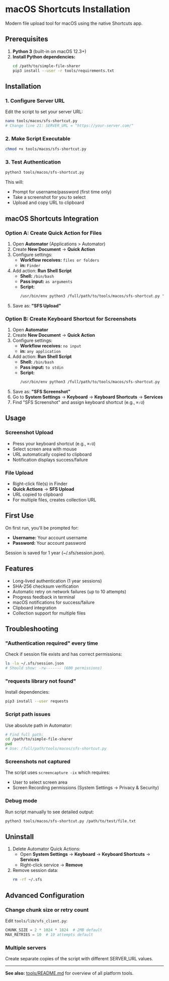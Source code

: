 # macOS Shortcuts Installation

Modern file upload tool for macOS using the native Shortcuts app.

## Prerequisites

1. **Python 3** (built-in on macOS 12.3+)
2. **Install Python dependencies:**
   ```bash
   cd /path/to/simple-file-sharer
   pip3 install --user -r tools/requirements.txt
   ```

## Installation

### 1. Configure Server URL

Edit the script to set your server URL:

```bash
nano tools/macos/sfs-shortcut.py
# Change line 21: SERVER_URL = "https://your-server.com/"
```

### 2. Make Script Executable

```bash
chmod +x tools/macos/sfs-shortcut.py
```

### 3. Test Authentication

```bash
python3 tools/macos/sfs-shortcut.py
```

This will:
- Prompt for username/password (first time only)
- Take a screenshot for you to select
- Upload and copy URL to clipboard

## macOS Shortcuts Integration

### Option A: Create Quick Action for Files

1. Open **Automator** (Applications > Automator)
2. Create **New Document** → **Quick Action**
3. Configure settings:
   - **Workflow receives:** `files or folders`
   - **in:** `Finder`
4. Add action: **Run Shell Script**
   - **Shell:** `/bin/bash`
   - **Pass input:** `as arguments`
   - **Script:**
     ```bash
     /usr/bin/env python3 /full/path/to/tools/macos/sfs-shortcut.py "$@"
     ```
5. Save as: **"SFS Upload"**

### Option B: Create Keyboard Shortcut for Screenshots

1. Open **Automator**
2. Create **New Document** → **Quick Action**
3. Configure settings:
   - **Workflow receives:** `no input`
   - **in:** `any application`
4. Add action: **Run Shell Script**
   - **Shell:** `/bin/bash`
   - **Pass input:** `to stdin`
   - **Script:**
     ```bash
     /usr/bin/env python3 /full/path/to/tools/macos/sfs-shortcut.py
     ```
5. Save as: **"SFS Screenshot"**
6. Go to **System Settings** → **Keyboard** → **Keyboard Shortcuts** → **Services**
7. Find "SFS Screenshot" and assign keyboard shortcut (e.g., `⌘⇧U`)

## Usage

### Screenshot Upload
- Press your keyboard shortcut (e.g., `⌘⇧U`)
- Select screen area with mouse
- URL automatically copied to clipboard
- Notification displays success/failure

### File Upload
- Right-click file(s) in Finder
- **Quick Actions** → **SFS Upload**
- URL copied to clipboard
- For multiple files, creates collection URL

## First Use

On first run, you'll be prompted for:
- **Username:** Your account username
- **Password:** Your account password

Session is saved for 1 year (~/.sfs/session.json).

## Features

- Long-lived authentication (1 year sessions)
- SHA-256 checksum verification
- Automatic retry on network failures (up to 10 attempts)
- Progress feedback in terminal
- macOS notifications for success/failure
- Clipboard integration
- Collection support for multiple files

## Troubleshooting

### "Authentication required" every time
Check if session file exists and has correct permissions:
```bash
ls -la ~/.sfs/session.json
# Should show: -rw------- (600 permissions)
```

### "requests library not found"
Install dependencies:
```bash
pip3 install --user requests
```

### Script path issues
Use absolute path in Automator:
```bash
# Find full path:
cd /path/to/simple-file-sharer
pwd
# Use: /full/path/tools/macos/sfs-shortcut.py
```

### Screenshots not captured
The script uses `screencapture -ix` which requires:
- User to select screen area
- Screen Recording permissions (System Settings → Privacy & Security)

### Debug mode
Run script manually to see detailed output:
```bash
python3 tools/macos/sfs-shortcut.py /path/to/test/file.txt
```

## Uninstall

1. Delete Automator Quick Actions:
   - Open **System Settings** → **Keyboard** → **Keyboard Shortcuts** → **Services**
   - Right-click service → **Remove**
2. Remove session data:
   ```bash
   rm -rf ~/.sfs
   ```

## Advanced Configuration

### Change chunk size or retry count
Edit `tools/lib/sfs_client.py`:
```python
CHUNK_SIZE = 2 * 1024 * 1024  # 2MB default
MAX_RETRIES = 10  # 10 attempts default
```

### Multiple servers
Create separate copies of the script with different SERVER_URL values.

---

**See also:** [tools/README.md](../README.md) for overview of all platform tools.

